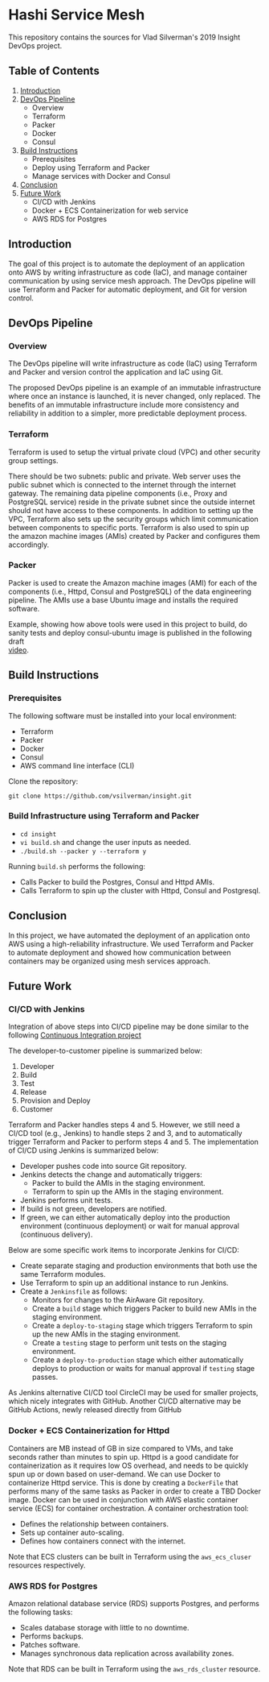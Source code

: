 # Hashi Service Mesh

This repository contains the sources for Vlad Silverman's 2019 
Insight DevOps project.

## Table of Contents

1. [Introduction](README.md#introduction)
2. [DevOps Pipeline](README.md#devops-pipeline)
    * Overview
    * Terraform
    * Packer
    * Docker
    * Consul
3. [Build Instructions](README.md#build-instructions)
	* Prerequisites
    * Deploy using Terraform and Packer
    * Manage services with Docker and Consul
6. [Conclusion](README.md#conclusion)
7. [Future Work](README.md#future-work)
    * CI/CD with Jenkins
    * Docker + ECS Containerization for web service
    * AWS RDS for Postgres

## Introduction

The goal of this project is to automate the deployment of an 
application onto AWS by writing infrastructure as code (IaC), 
and manage container communication by using service mesh 
approach. The DevOps pipeline will use Terraform and Packer 
for automatic deployment, and Git for version control.

## DevOps Pipeline

### Overview

The DevOps pipeline will write infrastructure as code (IaC) 
using Terraform and Packer and version control the application 
and IaC using Git.

The proposed DevOps pipeline is an example of an immutable 
infrastructure where once an instance is launched, it is never 
changed, only replaced. The benefits of an immutable infrastructure 
include more consistency and reliability in addition to a simpler, 
more predictable deployment process.

### Terraform

Terraform is used to setup the virtual private cloud (VPC) and 
other security group settings.

There should be two subnets: public and private. 
Web server uses the public subnet which is connected to the 
internet through the internet gateway. 
The remaining data pipeline components (i.e., Proxy and PostgreSQL 
service) reside in the private subnet since the outside internet 
should not have access to these components. 
In addition to setting up the VPC, Terraform also sets up the 
security groups which limit communication between components to 
specific ports. Terraform is also used to spin up the amazon 
machine images (AMIs) created by Packer and configures them accordingly.

### Packer

Packer is used to create the Amazon machine images (AMI) for each 
of the components (i.e., Httpd, Consul and PostgreSQL) of the 
data engineering pipeline. The AMIs use a base Ubuntu image and 
installs the required software.

Example, showing how above tools were used in this project to 
build, do sanity tests and deploy consul-ubuntu image is 
published in the following draft  
[video](https://www.youtube.com/watch?v=qYGJg2jEsDs).

## Build Instructions

### Prerequisites

The following software must be installed into your local environment:

* Terraform
* Packer
* Docker
* Consul
* AWS command line interface (CLI)

Clone the repository:

`git clone https://github.com/vsilverman/insight.git`

### Build Infrastructure using Terraform and Packer

* `cd insight`
* `vi build.sh` and change the user inputs as needed.
* `./build.sh --packer y --terraform y`

Running `build.sh` performs the following:

* Calls Packer to build the Postgres, Consul and Httpd AMIs.
* Calls Terraform to spin up the cluster with Httpd, Consul and 
Postgresql.


## Conclusion

In this project, we have automated the deployment of an application 
onto AWS using a high-reliability infrastructure. We used Terraform 
and Packer to automate deployment and showed how communication 
between containers may be organized using mesh services approach.

## Future Work

### CI/CD with Jenkins

Integration of above steps into CI/CD pipeline may be done similar 
to the following 
[Continuous Integration project](https://vsilverman.github.io/jenkins-ci/)

The developer-to-customer pipeline is summarized below:
1. Developer
2. Build
3. Test
4. Release
5. Provision and Deploy
6. Customer

Terraform and Packer handles steps 4 and 5. However, we still need 
a CI/CD tool (e.g., Jenkins) to handle steps 2 and 3, and to 
automatically trigger Terraform and Packer to perform steps 4 and 5. 
The implementation of CI/CD using Jenkins is summarized below:
* Developer pushes code into source Git repository.
* Jenkins detects the change and automatically triggers:
    + Packer to build the AMIs in the staging environment.
    + Terraform to spin up the AMIs in the staging environment.
* Jenkins performs unit tests.
* If build is not green, developers are notified.
* If green, we can either automatically deploy into the production environment (continuous deployment) or wait for manual approval (continuous delivery).

Below are some specific work items to incorporate Jenkins for CI/CD:
* Create separate staging and production environments that both use the same Terraform modules.
* Use Terraform to spin up an additional instance to run Jenkins.
* Create a `Jenkinsfile` as follows:
    + Monitors for changes to the AirAware Git repository.
    + Create a `build` stage which triggers Packer to build new AMIs in the staging environment.
    + Create a `deploy-to-staging` stage which triggers Terraform to spin up the new AMIs in the staging environment.
    + Create a `testing` stage to perform unit tests on the staging environment.
    + Create a `deploy-to-production` stage which either automatically deploys to production or waits for manual approval if `testing` stage passes.

As Jenkins alternative CI/CD tool CircleCI may be used for smaller projects, which nicely integrates with GitHub.
Another CI/CD alternative may be GitHub Actions, newly released directly from GitHub 

### Docker + ECS Containerization for Httpd

Containers are MB instead of GB in size compared to VMs, and take seconds rather than minutes to spin up. Httpd is a good candidate for containerization as it requires low OS overhead, and needs to be quickly spun up or down based on user-demand. We can use Docker to containerize Httpd service. This is done by creating a `DockerFile` that performs many of the same tasks as Packer in order to create a TBD Docker image. Docker can be used in conjunction with AWS elastic container service (ECS) for container orchestration. A container orchestration tool:
* Defines the relationship between containers.
* Sets up container auto-scaling.
* Defines how containers connect with the internet.

Note that ECS clusters can be built in Terraform using the `aws_ecs_cluser` resources respectively.

### AWS RDS for Postgres

Amazon relational database service (RDS) supports Postgres, and performs the following tasks:
* Scales database storage with little to no downtime.
* Performs backups.
* Patches software.
* Manages synchronous data replication across availability zones.

Note that RDS can be built in Terraform using the `aws_rds_cluster` resource.

